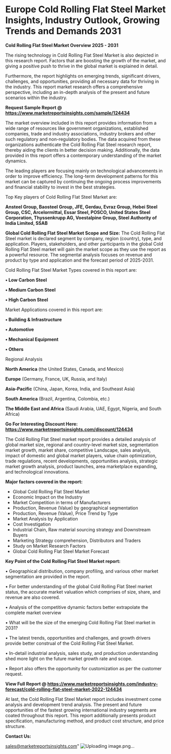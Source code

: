 # Europe Cold Rolling Flat Steel Market Insights, Industry Outlook, Growing Trends and Demands 2031

<Strong> Cold Rolling Flat Steel Market Overview 2025 - 2031</strong>

The rising technology in Cold Rolling Flat Steel Market is also depicted in this research report. Factors that are boosting the growth of the market, and giving a positive push to thrive in the global market is explained in detail.

Furthermore, the report highlights on emerging trends, significant drivers, challenges, and opportunities, providing all necessary data for thriving in the industry. This report market research offers a comprehensive perspective, including an in-depth analysis of the present and future scenarios within the industry.

<strong>Request Sample Report @ <a href=https://www.marketreportsinsights.com/sample/124434>https://www.marketreportsinsights.com/sample/124434</a></strong>

The market overview included in this report provides information from a wide range of resources like government organizations, established companies, trade and industry associations, industry brokers and other such regulatory and non-regulatory bodies. The data acquired from these organizations authenticate the Cold Rolling Flat Steel research report, thereby aiding the clients in better decision making. Additionally, the data provided in this report offers a contemporary understanding of the market dynamics.

The leading players are focusing mainly on technological advancements in order to improve efficiency. The long-term development patterns for this market can be captured by continuing the ongoing process improvements and financial stability to invest in the best strategies.

Top Key players of Cold Rolling Flat Steel Market are:

<strong>Ansteel Group, Baosteel Group, JFE, Gerdau, Evraz Group, Hebei Steel Group, CSC, Arcelormittal, Essar Steel, POSCO, United States Steel Corporation, Thyssenkrupp AG, Voestalpine Group, Steel Authority of India Limited, SSAB</strong>

<strong><b>Global Cold Rolling Flat Steel Market Scope and Size:</b></strong>
The Cold Rolling Flat Steel market is declared segment by company, region (country), type, and application. Players, stakeholders, and other participants in the global Cold Rolling Flat Steel market will gain the market scope as they use the report as a powerful resource. The segmental analysis focuses on revenue and product by type and application and the forecast period of 2025-2031.

Cold Rolling Flat Steel Market Types covered in this report are:

<strong>• Low Carbon Steel

• Medium Carbon Steel

• High Carbon Steel</strong>

Market Applications covered in this report are:

<strong>• Building & Infrastructure

• Automotive

• Mechanical Equipment

• Others</strong> 

Regional Analysis

<strong>North America</strong> (the United States, Canada, and Mexico)

<strong>Europe</strong> (Germany, France, UK, Russia, and Italy)

<strong>Asia-Pacific</strong> (China, Japan, Korea, India, and Southeast Asia)

<strong>South America</strong> (Brazil, Argentina, Colombia, etc.)

<strong>The Middle East and Africa</strong> (Saudi Arabia, UAE, Egypt, Nigeria, and South Africa)

<strong>Go For Interesting Discount Here: <a href=https://www.marketreportsinsights.com/discount/124434>https://www.marketreportsinsights.com/discount/124434</a></strong>

The Cold Rolling Flat Steel market report provides a detailed analysis of global market size, regional and country-level market size, segmentation market growth, market share, competitive Landscape, sales analysis, impact of domestic and global market players, value chain optimization, trade regulations, recent developments, opportunities analysis, strategic market growth analysis, product launches, area marketplace expanding, and technological innovations.

<strong><b>Major factors covered in the report:</b></strong>
<ul>
  <li>Global Cold Rolling Flat Steel Market </li>
  <li>Economic Impact on the Industry</li>
  <li>Market Competition in terms of Manufacturers</li>
  <li>Production, Revenue (Value) by geographical segmentation</li>
  <li>Production, Revenue (Value), Price Trend by Type</li>
  <li>Market Analysis by Application</li>
  <li>Cost Investigation</li>
  <li>Industrial Chain, Raw material sourcing strategy and Downstream Buyers</li>
  <li>Marketing Strategy comprehension, Distributors and Traders</li>
  <li>Study on Market Research Factors</li>
  <li>Global Cold Rolling Flat Steel Market Forecast</li>
</ul>

<strong><b>Key Point of the Cold Rolling Flat Steel Market report:</b></strong>

• Geographical distribution, company profiling, and various other market segmentation are provided in the report.

• For better understanding of the global Cold Rolling Flat Steel market status, the accurate market valuation which comprises of size, share, and revenue are also covered.

• Analysis of the competitive dynamic factors better extrapolate the complete market overview

• What will be the size of the emerging Cold Rolling Flat Steel market in 2031?

• The latest trends, opportunities and challenges, and growth drivers provide better construal of the Cold Rolling Flat Steel Market.

• In-detail industrial analysis, sales study, and production understanding shed more light on the future market growth rate and scope.

• Report also offers the opportunity for customization as per the customer request.

<strong><b>View Full Report @ <a href=https://www.marketreportsinsights.com/industry-forecast/cold-rolling-flat-steel-market-2022-124434>https://www.marketreportsinsights.com/industry-forecast/cold-rolling-flat-steel-market-2022-124434</a></b></strong>


At last, the Cold Rolling Flat Steel Market report includes investment come analysis and development trend analysis. The present and future opportunities of the fastest growing international industry segments are coated throughout this report. This report additionally presents product specification, manufacturing method, and product cost structure, and price structure.

<strong>Contact Us:</strong>

sales@marketreportsinsights.com"
![Uploading image.png…]()
